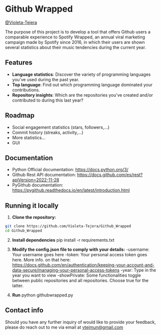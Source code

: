 
# Github Wrapped 
[@Violeta-Tejera](https://www.github.com/Violeta-Tejera)

The purpose of this project is to develop a tool that offers Github users a comparable experience to Spotify Wrapped, an annual viral marketing campaign made by Spotify since 2016, in which their users are shown several statistics about their music tendencies during the current year.

## Features

- **Language statistics**: Discover the variety of programming languages you've used during the past year.
- **Top language**: Find out which programming language dominated your contributions.
- **Repository insights**: Which are the repositories you've created and/or contributed to during this last year?

## Roadmap
- Social engagement statistics (stars, followers,...)
- Commit history (streaks, activity,...)
- More statistics...
- GUI

## Documentation

- Python Official documentation: https://docs.python.org/3/
- Github Rest API documentation: https://docs.github.com/es/rest?apiVersion=2022-11-28
- PyGithub documentation: https://pygithub.readthedocs.io/en/latest/introduction.html

## Running it locally

1. **Clone the repository:**
  ```bash
  git clone https://github.com/Violeta-Tejera/Github_Wrapped
  cd Github_Wrapped
  ```
2. **Install dependencies**
  pip install -r requirements.txt

3. **Modify the config.json file to comply with your details:**
  -username: Your username goes here
  -token: Your personal access token goes here. More info. on that here: https://docs.github.com/en/authentication/keeping-your-account-and-data-secure/managing-your-personal-access-tokens
  -year: Type in the year you want to view
  -showPrivate: Some functionalities toggle between public repositories and all repositories. Choose true for the latter.

4. **Run**
  python githubwrapped.py


## Contact info

Should you have any further inquiry of would like to provide your feedback, please do reach out to me via email at vtejmun@gmail.com


